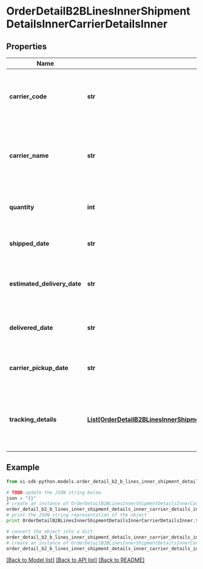 # OrderDetailB2BLinesInnerShipmentDetailsInnerCarrierDetailsInner


## Properties

Name | Type | Description | Notes
------------ | ------------- | ------------- | -------------
**carrier_code** | **str** | The carrier code for the shipment containing the line item. | [optional] 
**carrier_name** | **str** | The name of the carrier of the shipment containing the line item. | [optional] 
**quantity** | **int** | The quantity shipped of the line item. | [optional] 
**shipped_date** | **str** | The actual date when line item shipped. | [optional] 
**estimated_delivery_date** | **str** | The date the line item is expected to be delivered. | [optional] 
**delivered_date** | **str** | The actual date of delivery of the line item. | [optional] 
**carrier_pickup_date** | **str** | The actual date when carrier picked up line item. | [optional] 
**tracking_details** | [**List[OrderDetailB2BLinesInnerShipmentDetailsInnerCarrierDetailsInnerTrackingDetailsInner]**](OrderDetailB2BLinesInnerShipmentDetailsInnerCarrierDetailsInnerTrackingDetailsInner.md) | The tracking details for the shipment containing the line item. | [optional] 

## Example

```python
from xi-sdk-python.models.order_detail_b2_b_lines_inner_shipment_details_inner_carrier_details_inner import OrderDetailB2BLinesInnerShipmentDetailsInnerCarrierDetailsInner

# TODO update the JSON string below
json = "{}"
# create an instance of OrderDetailB2BLinesInnerShipmentDetailsInnerCarrierDetailsInner from a JSON string
order_detail_b2_b_lines_inner_shipment_details_inner_carrier_details_inner_instance = OrderDetailB2BLinesInnerShipmentDetailsInnerCarrierDetailsInner.from_json(json)
# print the JSON string representation of the object
print OrderDetailB2BLinesInnerShipmentDetailsInnerCarrierDetailsInner.to_json()

# convert the object into a dict
order_detail_b2_b_lines_inner_shipment_details_inner_carrier_details_inner_dict = order_detail_b2_b_lines_inner_shipment_details_inner_carrier_details_inner_instance.to_dict()
# create an instance of OrderDetailB2BLinesInnerShipmentDetailsInnerCarrierDetailsInner from a dict
order_detail_b2_b_lines_inner_shipment_details_inner_carrier_details_inner_form_dict = order_detail_b2_b_lines_inner_shipment_details_inner_carrier_details_inner.from_dict(order_detail_b2_b_lines_inner_shipment_details_inner_carrier_details_inner_dict)
```
[[Back to Model list]](../README.md#documentation-for-models) [[Back to API list]](../README.md#documentation-for-api-endpoints) [[Back to README]](../README.md)


